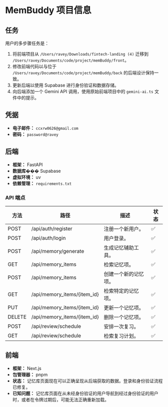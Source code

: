# MemBuddy 项目信息

## 任务

用户的多步骤任务是：
1.  将前端项目从 `/Users/ravey/Downloads/fintech-landing (4)` 迁移到 `/Users/ravey/Documents/code/project/memBuddy/front`。
2.  修改前端代码以与位于 `/Users/ravey/Documents/code/project/memBuddy/back` 的后端设计保持一致。
3.  更新后端以使用 Supabase 进行身份验证和数据存储。
4.  向后端添加一个 Gemini API 调用，使用原始前端项目中的 `gemini-ai.ts` 文件中的提示。

## 凭据

*   **电子邮件：** `ccxrw0626@gmail.com`
*   **密码：** `password@ravey`

## 后端

*   **框架：** FastAPI
*   **数据库���** Supabase
*   **虚拟环境：** uv
*   **依赖管理：** `requirements.txt`

### API 端点

| 方法 | 路径 | 描述 | 状态 |
| --- | --- | --- | --- |
| POST | /api/auth/register | 注册一个新用户。 | ✅ |
| POST | /api/auth/login | 用户登录。 | ✅ |
| POST | /api/memory/generate | 生成记忆辅助工具。 | ✅ |
| GET | /api/memory_items | 检索记忆项。 | ✅ |
| POST | /api/memory_items | 创建一个新的记忆项。 | ✅ |
| GET | /api/memory_items/{item_id} | 检索特定的记忆项。 | ✅ |
| PUT | /api/memory_items/{item_id} | 更新一个记忆项。 | ✅ |
| DELETE | /api/memory_items/{item_id} | 删除一个记忆项。 | ✅ |
| POST | /api/review/schedule | 安排一次复习。 | ✅ |
| GET | /api/review/schedule | 检索复习计划。 | ✅ |

## 前端

*   **框架：** Next.js
*   **包管理器：** pnpm
*   **状态：** 记忆库页面现在可以正确呈现从后端获取的数据。登录和身份验证流程已修复。
*   **已知问题：** 记忆库页面在从未经身份验证的用户导航到经过身份验证的用户时，或者在令牌过期后，可能无法正确重新加载。

